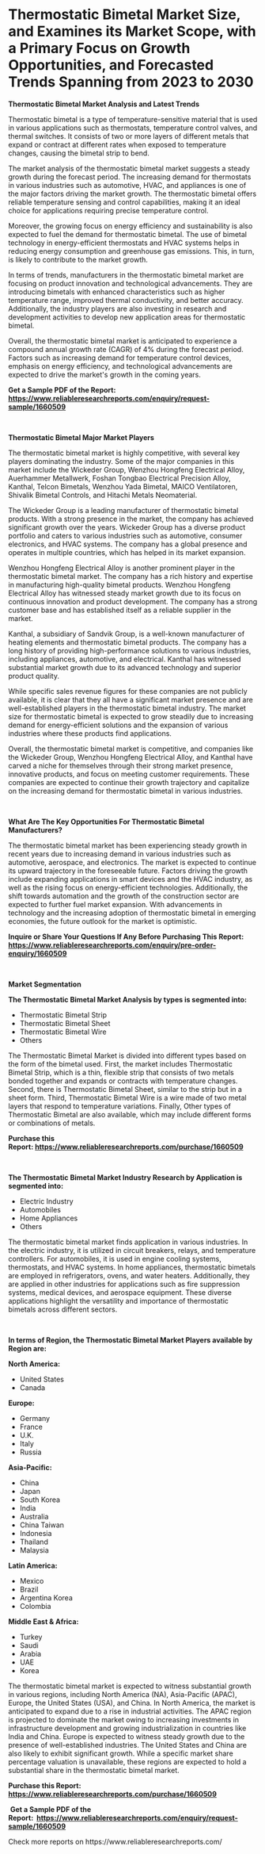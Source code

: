 <p><h1>Thermostatic Bimetal Market Size, and Examines its Market Scope, with a Primary Focus on Growth Opportunities, and Forecasted Trends Spanning from 2023 to 2030</h1></p><p><strong>Thermostatic Bimetal Market Analysis and Latest Trends</strong></p>
<p><p>Thermostatic bimetal is a type of temperature-sensitive material that is used in various applications such as thermostats, temperature control valves, and thermal switches. It consists of two or more layers of different metals that expand or contract at different rates when exposed to temperature changes, causing the bimetal strip to bend.</p><p>The market analysis of the thermostatic bimetal market suggests a steady growth during the forecast period. The increasing demand for thermostats in various industries such as automotive, HVAC, and appliances is one of the major factors driving the market growth. The thermostatic bimetal offers reliable temperature sensing and control capabilities, making it an ideal choice for applications requiring precise temperature control.</p><p>Moreover, the growing focus on energy efficiency and sustainability is also expected to fuel the demand for thermostatic bimetal. The use of bimetal technology in energy-efficient thermostats and HVAC systems helps in reducing energy consumption and greenhouse gas emissions. This, in turn, is likely to contribute to the market growth.</p><p>In terms of trends, manufacturers in the thermostatic bimetal market are focusing on product innovation and technological advancements. They are introducing bimetals with enhanced characteristics such as higher temperature range, improved thermal conductivity, and better accuracy. Additionally, the industry players are also investing in research and development activities to develop new application areas for thermostatic bimetal.</p><p>Overall, the thermostatic bimetal market is anticipated to experience a compound annual growth rate (CAGR) of 4% during the forecast period. Factors such as increasing demand for temperature control devices, emphasis on energy efficiency, and technological advancements are expected to drive the market's growth in the coming years.</p></p>
<p><strong>Get a Sample PDF of the Report:&nbsp; <a href="https://www.reliableresearchreports.com/enquiry/request-sample/1660509">https://www.reliableresearchreports.com/enquiry/request-sample/1660509</a></strong></p>
<p>&nbsp;</p>
<p><strong>Thermostatic Bimetal Major Market Players</strong></p>
<p><p>The thermostatic bimetal market is highly competitive, with several key players dominating the industry. Some of the major companies in this market include the Wickeder Group, Wenzhou Hongfeng Electrical Alloy, Auerhammer Metallwerk, Foshan Tongbao Electrical Precision Alloy, Kanthal, Telcon Bimetals, Wenzhou Yada Bimetal, MAICO Ventilatoren, Shivalik Bimetal Controls, and Hitachi Metals Neomaterial.</p><p>The Wickeder Group is a leading manufacturer of thermostatic bimetal products. With a strong presence in the market, the company has achieved significant growth over the years. Wickeder Group has a diverse product portfolio and caters to various industries such as automotive, consumer electronics, and HVAC systems. The company has a global presence and operates in multiple countries, which has helped in its market expansion.</p><p>Wenzhou Hongfeng Electrical Alloy is another prominent player in the thermostatic bimetal market. The company has a rich history and expertise in manufacturing high-quality bimetal products. Wenzhou Hongfeng Electrical Alloy has witnessed steady market growth due to its focus on continuous innovation and product development. The company has a strong customer base and has established itself as a reliable supplier in the market.</p><p>Kanthal, a subsidiary of Sandvik Group, is a well-known manufacturer of heating elements and thermostatic bimetal products. The company has a long history of providing high-performance solutions to various industries, including appliances, automotive, and electrical. Kanthal has witnessed substantial market growth due to its advanced technology and superior product quality.</p><p>While specific sales revenue figures for these companies are not publicly available, it is clear that they all have a significant market presence and are well-established players in the thermostatic bimetal industry. The market size for thermostatic bimetal is expected to grow steadily due to increasing demand for energy-efficient solutions and the expansion of various industries where these products find applications.</p><p>Overall, the thermostatic bimetal market is competitive, and companies like the Wickeder Group, Wenzhou Hongfeng Electrical Alloy, and Kanthal have carved a niche for themselves through their strong market presence, innovative products, and focus on meeting customer requirements. These companies are expected to continue their growth trajectory and capitalize on the increasing demand for thermostatic bimetal in various industries.</p></p>
<p>&nbsp;</p>
<p><strong>What Are The Key Opportunities For Thermostatic Bimetal Manufacturers?</strong></p>
<p><p>The thermostatic bimetal market has been experiencing steady growth in recent years due to increasing demand in various industries such as automotive, aerospace, and electronics. The market is expected to continue its upward trajectory in the foreseeable future. Factors driving the growth include expanding applications in smart devices and the HVAC industry, as well as the rising focus on energy-efficient technologies. Additionally, the shift towards automation and the growth of the construction sector are expected to further fuel market expansion. With advancements in technology and the increasing adoption of thermostatic bimetal in emerging economies, the future outlook for the market is optimistic.</p></p>
<p><strong>Inquire or Share Your Questions If Any Before Purchasing This Report: <a href="https://www.reliableresearchreports.com/enquiry/pre-order-enquiry/1660509">https://www.reliableresearchreports.com/enquiry/pre-order-enquiry/1660509</a></strong></p>
<p>&nbsp;</p>
<p><strong>Market Segmentation</strong></p>
<p><strong>The Thermostatic Bimetal Market Analysis by types is segmented into:</strong></p>
<p><ul><li>Thermostatic Bimetal Strip</li><li>Thermostatic Bimetal Sheet</li><li>Thermostatic Bimetal Wire</li><li>Others</li></ul></p>
<p><p>The Thermostatic Bimetal Market is divided into different types based on the form of the bimetal used. First, the market includes Thermostatic Bimetal Strip, which is a thin, flexible strip that consists of two metals bonded together and expands or contracts with temperature changes. Second, there is Thermostatic Bimetal Sheet, similar to the strip but in a sheet form. Third, Thermostatic Bimetal Wire is a wire made of two metal layers that respond to temperature variations. Finally, Other types of Thermostatic Bimetal are also available, which may include different forms or combinations of metals.</p></p>
<p><strong>Purchase this Report:&nbsp;<a href="https://www.reliableresearchreports.com/purchase/1660509">https://www.reliableresearchreports.com/purchase/1660509</a></strong></p>
<p>&nbsp;</p>
<p><strong>The Thermostatic Bimetal Market Industry Research by Application is segmented into:</strong></p>
<p><ul><li>Electric Industry</li><li>Automobiles</li><li>Home Appliances</li><li>Others</li></ul></p>
<p><p>The thermostatic bimetal market finds application in various industries. In the electric industry, it is utilized in circuit breakers, relays, and temperature controllers. For automobiles, it is used in engine cooling systems, thermostats, and HVAC systems. In home appliances, thermostatic bimetals are employed in refrigerators, ovens, and water heaters. Additionally, they are applied in other industries for applications such as fire suppression systems, medical devices, and aerospace equipment. These diverse applications highlight the versatility and importance of thermostatic bimetals across different sectors.</p></p>
<p>&nbsp;</p>
<p><strong>In terms of Region, the Thermostatic Bimetal Market Players available by Region are:</strong></p>
<p>
    <p> <strong> North America: </strong>
        <ul>
            <li>United States</li>
            <li>Canada</li>
        </ul>
        </p> 
    <p> <strong> Europe: </strong>
        <ul>
            <li>Germany</li>
            <li>France</li>
            <li>U.K.</li>
            <li>Italy</li>
            <li>Russia</li>
        </ul>
        </p> 
    <p> <strong> Asia-Pacific: </strong>
        <ul>
            <li>China</li>
            <li>Japan</li>
            <li>South Korea</li>
            <li>India</li>
            <li>Australia</li>
            <li>China Taiwan</li>
            <li>Indonesia</li>
            <li>Thailand</li>
            <li>Malaysia</li>
        </ul>
        </p> 
    <p> <strong> Latin America: </strong>
        <ul>
            <li>Mexico</li>
            <li>Brazil</li>
            <li>Argentina Korea</li>
            <li>Colombia</li>
        </ul>
        </p> 
    <p> <strong> Middle East & Africa: </strong>
        <ul>
            <li>Turkey</li>
            <li>Saudi</li>
            <li>Arabia</li>
            <li>UAE</li>
            <li>Korea</li>
        </ul>
    </p>
    </p>
<p><p>The thermostatic bimetal market is expected to witness substantial growth in various regions, including North America (NA), Asia-Pacific (APAC), Europe, the United States (USA), and China. In North America, the market is anticipated to expand due to a rise in industrial activities. The APAC region is projected to dominate the market owing to increasing investments in infrastructure development and growing industrialization in countries like India and China. Europe is expected to witness steady growth due to the presence of well-established industries. The United States and China are also likely to exhibit significant growth. While a specific market share percentage valuation is unavailable, these regions are expected to hold a substantial share in the thermostatic bimetal market.</p></p>
<p><strong>Purchase this Report: <a href="https://www.reliableresearchreports.com/purchase/1660509">https://www.reliableresearchreports.com/purchase/1660509</a></strong></p>
<p>&nbsp;<strong>Get a Sample PDF of the Report:&nbsp;&nbsp;<a href="https://www.reliableresearchreports.com/enquiry/request-sample/1660509">https://www.reliableresearchreports.com/enquiry/request-sample/1660509</a></strong></p>
<p><strong></strong></p>
<p>Check more reports on https://www.reliableresearchreports.com/</p>
